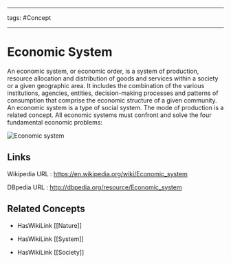 




---

tags: #Concept

---
# Economic System


An economic system, or economic order, is a system of production, resource allocation and distribution of goods and services within a society or a given geographic area. It includes the combination of the various institutions, agencies, entities, decision-making processes and patterns of consumption that comprise the economic structure of a given community. An economic system is a type of social system. The mode of production is a related concept. All economic systems must confront and solve the four fundamental economic problems:

![Economic system](http://commons.wikimedia.org/wiki/Special:FilePath/Economic_Systems_Typology_(v5).svg?width=300)


## Links


Wikipedia URL : https://en.wikipedia.org/wiki/Economic_system

DBpedia URL : http://dbpedia.org/resource/Economic_system


## Related Concepts


- HasWikiLink [[Nature]]

- HasWikiLink [[System]]

- HasWikiLink [[Society]]